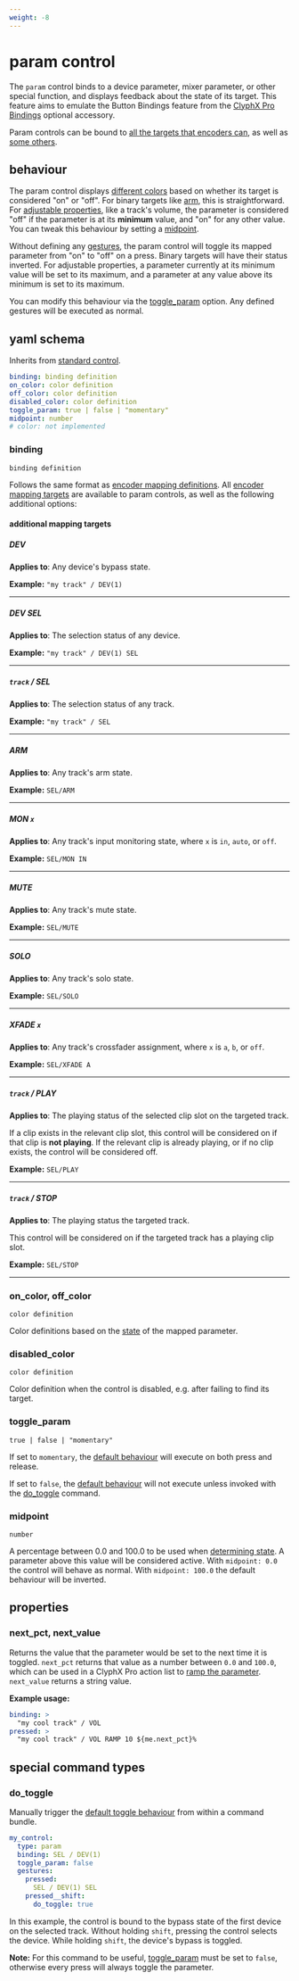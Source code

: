 ```yaml
---
weight: -8
---
```

# param control

The `param` control binds to a device parameter, mixer parameter, or other special function, and displays feedback about the state of its target.
This feature aims to emulate the Button Bindings feature from the [ClyphX Pro Bindings](https://www.cxpman.com/manual/optional-accessories/#clyphx-pro-bindings) optional accessory.

Param controls can be bound to [all the targets that encoders can](../encoder.md#mapping-targets), as well as [some others](#additional-mapping-targets).

## behaviour

The param control displays [different colors](#on_color-off_color) based on whether its target is considered "on" or "off".
For binary targets like [arm](#arm), this is straightforward.
For [adjustable properties](https://www.cxpman.com/manual/general-action-information/#multiple-devices), like a track's volume, the parameter is considered "off" if the parameter is at its **minimum** value, and "on" for any other value.
You can tweak this behaviour by setting a [midpoint](#midpoint).

Without defining any [gestures](../command.md#gestures), the param control will toggle its mapped parameter from "on" to "off" on a press.
Binary targets will have their status inverted.
For adjustable properties, a parameter currently at its minimum value will be set to its maximum, and a parameter at any value above its minimum is set to its maximum.

You can modify this behaviour via the [toggle_param](#toggle_param) option.
Any defined gestures will be executed as normal.

## yaml schema

Inherits from [standard control](standard.md#yaml-schema).

```yaml
binding: binding definition
on_color: color definition
off_color: color definition
disabled_color: color definition
toggle_param: true | false | "momentary"
midpoint: number
# color: not implemented
```

### binding
`binding definition`

Follows the same format as [encoder mapping definitions](../encoder.md#configuration).
All [encoder mapping targets](../encoder.md#mapping-targets) are available to param controls, as well as the following additional options:

#### additional mapping targets

##### DEV

**Applies to**: Any device's bypass state.

**Example:** `"my track" / DEV(1)`

---

##### DEV SEL

**Applies to**: The selection status of any device.

**Example:** `"my track" / DEV(1) SEL`

___

##### `track` / SEL

**Applies to**: The selection status of any track.

**Example:** `"my track" / SEL`

---

##### ARM

**Applies to**: Any track's arm state.

**Example:** `SEL/ARM`

---

##### MON `x`

**Applies to**: Any track's input monitoring state, where `x` is `in`, `auto`, or `off`.

**Example:** `SEL/MON IN`

---

##### MUTE

**Applies to**: Any track's mute state.

**Example:** `SEL/MUTE`

---

##### SOLO

**Applies to**: Any track's solo state.

**Example:** `SEL/SOLO`

---

##### XFADE `x`

**Applies to**: Any track's crossfader assignment, where `x` is `a`, `b`, or `off`.

**Example:** `SEL/XFADE A`

---

##### `track` / PLAY

**Applies to**: The playing status of the selected clip slot on the targeted track.

If a clip exists in the relevant clip slot, this control will be considered on if that clip is **not playing**.
If the relevant clip is already playing, or if no clip exists, the control will be considered off.

**Example:** `SEL/PLAY`

---

##### `track` / STOP

**Applies to**: The playing status the targeted track.

This control will be considered on if the targeted track has a playing clip slot.

**Example:** `SEL/STOP`

---

### on_color, off_color
`color definition`

Color definitions based on the [state](#behaviour) of the mapped parameter.

### disabled_color
`color definition`

Color definition when the control is disabled, e.g. after failing to find its target.

### toggle_param
`true | false | "momentary"`

If set to `momentary`, the [default behaviour](#behaviour) will execute on both press and release.

If set to `false`, the [default behaviour](#behaviour) will not execute unless invoked with the [do_toggle](#do_toggle) command.

### midpoint
`number`

A percentage between 0.0 and 100.0 to be used when [determining state](#behaviour).
A parameter above this value will be considered active.
With `midpoint: 0.0` the control will behave as normal.
With `midpoint: 100.0` the default behaviour will be inverted.


## properties

### next_pct, next_value

Returns the value that the parameter would be set to the next time it is toggled.
`next_pct` returns that value as a number between `0.0` and `100.0`, which can be used in a ClyphX Pro action list to [ramp the parameter](https://www.cxpman.com/manual/general-action-information/#ramping-parameters).
`next_value` returns a string value.

**Example usage:**
```yaml
binding: >
  "my cool track" / VOL
pressed: >
  "my cool track" / VOL RAMP 10 ${me.next_pct}% 
```

## special command types

### do_toggle

Manually trigger the [default toggle behaviour](#behaviour) from within a command bundle.

```yaml hl_lines="4 9"
my_control:
  type: param
  binding: SEL / DEV(1)
  toggle_param: false
  gestures:
    pressed:
      SEL / DEV(1) SEL
    pressed__shift:
      do_toggle: true
```

In this example, the control is bound to the bypass state of the first device on the selected track.
Without holding `shift`, pressing the control selects the device.
While holding `shift`, the device's bypass is toggled.

**Note:** For this command to be useful, [toggle_param](#toggle_param) must be set to `false`, otherwise every press will always toggle the parameter.
